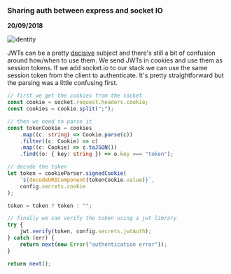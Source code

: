### Sharing auth between express and socket IO

__20/09/2018__

![identity](https://imgs.xkcd.com/comics/identity.png)

JWTs can be a pretty [decisive](https://hn.algolia.com/?query=JWT&sort=byPopularity&prefix&page=0&dateRange=all&type=story) subject and there's still a bit of confusion around how/when to use them. We send JWTs in cookies and use them as session tokens. If we add socket.io to our stack we can use the same session token from the client to authenticate. It's pretty straightforward but the parsing was a little confusing first.

```typescript
// first we get the cookies from the socket
const cookie = socket.request.headers.cookie;
const cookies = cookie.split(";");

// then we need to parse it
const tokenCookie = cookies
    .map((c: string) => Cookie.parse(c))
    .filter((c: Cookie) => c)
    .map((c: Cookie) => c.toJSON())
    .find((o: { key: string }) => o.key === "token");

// decode the token
let token = cookieParser.signedCookie(
    `${decodeURIComponent(tokenCookie.value)}`,
    config.secrets.cookie
);

token = token ? token : "";

// finally we can verify the token using a jwt library
try {
    jwt.verify(token, config.secrets.jwtAuth);
} catch (err) {
    return next(new Error("authentication error"));
}

return next();
```
